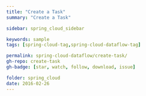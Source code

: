 ```yaml
---
title: "Create a Task"
summary: "Create a Task"

sidebar: spring_cloud_sidebar

keywords: sample
tags: [spring-cloud-tag,spring-cloud-dataflow-tag]

permalink: spring-cloud-dataflow/create-task/
gh-repo: create-task
gh-badge: [star, watch, follow, download, issue]

folder: spring_cloud
date: 2016-02-26
---
```



